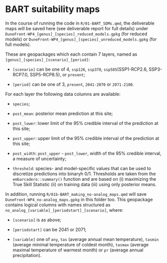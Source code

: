 # BART suitability maps

In the course of running the code in `R/01-BART_SDMs.qmd`, the deliverable maps will be saved here (see deliverable report for full details) under `DuneFront-WP4_[genus]_[species]_reduced_models.gpkg` (for reduced models) or `DuneFront-WP4_[genus]_[species]_unreduced_models.gpkg` (for full models).

These are geopackages which each contain 7 layers, named as `[genus]_[species]_[scenario]_[period]`: 

- `[scenario]` can be one of 4, `ssp126`, `ssp370`, `ssp585`(SSP1-RCP2.6, SSP3-RCP7.0, SSP5-RCP8.5), or `present`;

- `[period]` can be one of 3, `present`, `2041-2070` or `2071-2100`.

For each layer the following data columns are available:

- `species`;

- `post_mean`: posterior mean prediction at this site;

- `post_lower`: lower limit of the 95% credible interval of the prediction at this site;

- `post_upper`: upper limit of the 95% credible interval of the prediction at this site;

- `post_width`: `post_upper` - `post_lower`, width of the 95% credible interval, a measure of uncertainty;

- `threshold`: species- and model-specific values that can be used to discretize predictions into binaryh 0/1. Thresholds are taken from the `embarcadero::summary()` function and are based on (i) maximizing the True Skill Statistic (ii) on training data (iii) using only posterior means.

In addition, running `R/01b-BART_making_no-analog_maps.qmd` will save `DuneFront-WP4_no-analog_maps.gpkg` in this folder too. This geopackage contains logical columns with names structured as `no_analog_[variable]_[periodstart]_[scenario]`, where:

- `[scenario]` is as above;

- `[periodstart]` can be 2041 or 2071;

- `[variable]` one of  `any`, `tas` (average annual mean temperature), `tasmin` (average minimal temperature of coldest month), `tasmax` (average maximal temperature of warmest month) or `pr` (average annual precipitation).